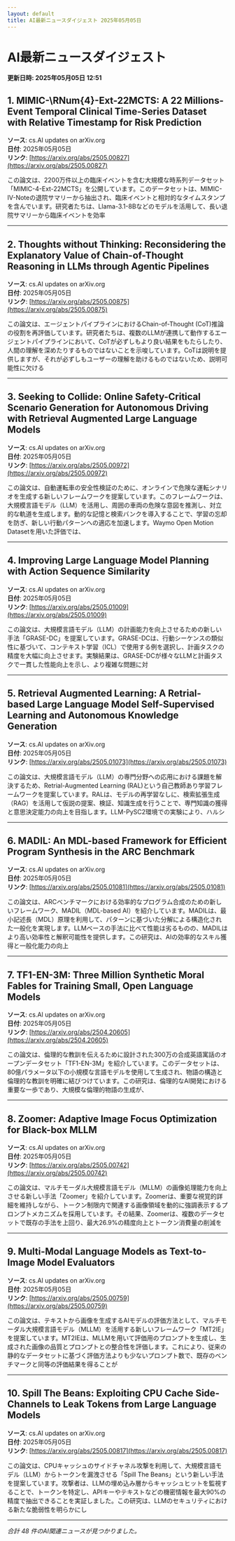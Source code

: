 ```yaml
---
layout: default
title: AI最新ニュースダイジェスト 2025年05月05日
---
```


# AI最新ニュースダイジェスト
**更新日時: 2025年05月05日 12:51**

## 1. MIMIC-\RNum{4}-Ext-22MCTS: A 22 Millions-Event Temporal Clinical Time-Series Dataset with Relative Timestamp for Risk Prediction

**ソース**: cs.AI updates on arXiv.org  
**日付**: 2025年05月05日  
**リンク**: [https://arxiv.org/abs/2505.00827](https://arxiv.org/abs/2505.00827)  

この論文は、2200万件以上の臨床イベントを含む大規模な時系列データセット「MIMIC-4-Ext-22MCTS」を公開しています。このデータセットは、MIMIC-IV-Noteの退院サマリーから抽出され、臨床イベントと相対的なタイムスタンプを含んでいます。研究者たちは、Llama-3.1-8Bなどのモデルを活用して、長い退院サマリーから臨床イベントを効率  

---

## 2. Thoughts without Thinking: Reconsidering the Explanatory Value of Chain-of-Thought Reasoning in LLMs through Agentic Pipelines

**ソース**: cs.AI updates on arXiv.org  
**日付**: 2025年05月05日  
**リンク**: [https://arxiv.org/abs/2505.00875](https://arxiv.org/abs/2505.00875)  

この論文は、エージェントパイプラインにおけるChain-of-Thought (CoT)推論の役割を再評価しています。研究者たちは、複数のLLMが連携して動作するエージェントパイプラインにおいて、CoTが必ずしもより良い結果をもたらしたり、人間の理解を深めたりするものではないことを示唆しています。CoTは説明を提供しますが、それが必ずしもユーザーの理解を助けるものではないため、説明可能性に欠ける  

---

## 3. Seeking to Collide: Online Safety-Critical Scenario Generation for Autonomous Driving with Retrieval Augmented Large Language Models

**ソース**: cs.AI updates on arXiv.org  
**日付**: 2025年05月05日  
**リンク**: [https://arxiv.org/abs/2505.00972](https://arxiv.org/abs/2505.00972)  

この論文は、自動運転車の安全性検証のために、オンラインで危険な運転シナリオを生成する新しいフレームワークを提案しています。このフレームワークは、大規模言語モデル（LLM）を活用し、周囲の車両の危険な意図を推測し、対立的な軌道を生成します。動的な記憶と検索バンクを導入することで、学習の忘却を防ぎ、新しい行動パターンへの適応を加速します。Waymo Open Motion Datasetを用いた評価では、  

---

## 4. Improving Large Language Model Planning with Action Sequence Similarity

**ソース**: cs.AI updates on arXiv.org  
**日付**: 2025年05月05日  
**リンク**: [https://arxiv.org/abs/2505.01009](https://arxiv.org/abs/2505.01009)  

この論文は、大規模言語モデル（LLM）の計画能力を向上させるための新しい手法「GRASE-DC」を提案しています。GRASE-DCは、行動シーケンスの類似性に基づいて、コンテキスト学習（ICL）で使用する例を選択し、計画タスクの精度を大幅に向上させます。実験結果は、GRASE-DCが様々なLLMと計画タスクで一貫した性能向上を示し、より複雑な問題に対  

---

## 5. Retrieval Augmented Learning: A Retrial-based Large Language Model Self-Supervised Learning and Autonomous Knowledge Generation

**ソース**: cs.AI updates on arXiv.org  
**日付**: 2025年05月05日  
**リンク**: [https://arxiv.org/abs/2505.01073](https://arxiv.org/abs/2505.01073)  

この論文は、大規模言語モデル（LLM）の専門分野への応用における課題を解決するため、Retrial-Augmented Learning (RAL)という自己教師あり学習フレームワークを提案しています。RALは、モデルの再学習なしに、検索拡張生成（RAG）を活用して仮説の提案、検証、知識生成を行うことで、専門知識の獲得と意思決定能力の向上を目指します。LLM-PySC2環境での実験により、ハルシ  

---

## 6. MADIL: An MDL-based Framework for Efficient Program Synthesis in the ARC Benchmark

**ソース**: cs.AI updates on arXiv.org  
**日付**: 2025年05月05日  
**リンク**: [https://arxiv.org/abs/2505.01081](https://arxiv.org/abs/2505.01081)  

この論文は、ARCベンチマークにおける効率的なプログラム合成のための新しいフレームワーク、MADIL（MDL-based AI）を紹介しています。MADILは、最小記述長（MDL）原理を利用して、パターンに基づいた分解による構造化された一般化を実現します。LLMベースの手法に比べて性能は劣るものの、MADILはより高い効率性と解釈可能性を提供します。この研究は、AIの効率的なスキル獲得と一般化能力の向上  

---

## 7. TF1-EN-3M: Three Million Synthetic Moral Fables for Training Small, Open Language Models

**ソース**: cs.AI updates on arXiv.org  
**日付**: 2025年05月05日  
**リンク**: [https://arxiv.org/abs/2504.20605](https://arxiv.org/abs/2504.20605)  

この論文は、倫理的な教訓を伝えるために設計された300万の合成英語寓話のオープンデータセット「TF1-EN-3M」を紹介しています。このデータセットは、80億パラメータ以下の小規模な言語モデルを使用して生成され、物語の構造と倫理的な教訓を明確に結びつけています。この研究は、倫理的なAI開発における重要な一歩であり、大規模な倫理的物語の生成が、  

---

## 8. Zoomer: Adaptive Image Focus Optimization for Black-box MLLM

**ソース**: cs.AI updates on arXiv.org  
**日付**: 2025年05月05日  
**リンク**: [https://arxiv.org/abs/2505.00742](https://arxiv.org/abs/2505.00742)  

この論文は、マルチモーダル大規模言語モデル（MLLM）の画像処理能力を向上させる新しい手法「Zoomer」を紹介しています。Zoomerは、重要な視覚的詳細を維持しながら、トークン制限内で関連する画像領域を動的に強調表示するプロンプトメカニズムを採用しています。その結果、Zoomerは、複数のデータセットで既存の手法を上回り、最大26.9%の精度向上とトークン消費量の削減を  

---

## 9. Multi-Modal Language Models as Text-to-Image Model Evaluators

**ソース**: cs.AI updates on arXiv.org  
**日付**: 2025年05月05日  
**リンク**: [https://arxiv.org/abs/2505.00759](https://arxiv.org/abs/2505.00759)  

この論文は、テキストから画像を生成するAIモデルの評価方法として、マルチモーダル大規模言語モデル（MLLM）を活用する新しいフレームワーク「MT2IE」を提案しています。MT2IEは、MLLMを用いて評価用のプロンプトを生成し、生成された画像の品質とプロンプトとの整合性を評価します。これにより、従来の静的なデータセットに基づく評価方法よりも少ないプロンプト数で、既存のベンチマークと同等の評価結果を得ることが  

---

## 10. Spill The Beans: Exploiting CPU Cache Side-Channels to Leak Tokens from Large Language Models

**ソース**: cs.AI updates on arXiv.org  
**日付**: 2025年05月05日  
**リンク**: [https://arxiv.org/abs/2505.00817](https://arxiv.org/abs/2505.00817)  

この論文は、CPUキャッシュのサイドチャネル攻撃を利用して、大規模言語モデル（LLM）からトークンを漏洩させる「Spill The Beans」という新しい手法を提案しています。攻撃者は、LLMの埋め込み層からキャッシュヒットを監視することで、トークンを特定し、APIキーやテキストなどの機密情報を最大90%の精度で抽出できることを実証しました。この研究は、LLMのセキュリティにおける新たな脆弱性を明らかにし  

---

*合計 48 件のAI関連ニュースが見つかりました。*
